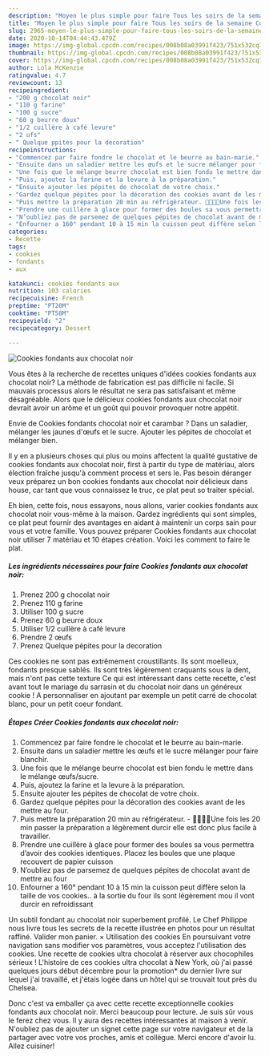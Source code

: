 ```yaml
---
description: "Moyen le plus simple pour faire Tous les soirs de la semaine Cookies fondants aux chocolat noir"
title: "Moyen le plus simple pour faire Tous les soirs de la semaine Cookies fondants aux chocolat noir"
slug: 2965-moyen-le-plus-simple-pour-faire-tous-les-soirs-de-la-semaine-cookies-fondants-aux-chocolat-noir
date: 2020-10-14T04:44:43.479Z
image: https://img-global.cpcdn.com/recipes/008b08a03991f423/751x532cq70/cookies-fondants-aux-chocolat-noir-photo-principale-de-la-recette.jpg
thumbnail: https://img-global.cpcdn.com/recipes/008b08a03991f423/751x532cq70/cookies-fondants-aux-chocolat-noir-photo-principale-de-la-recette.jpg
cover: https://img-global.cpcdn.com/recipes/008b08a03991f423/751x532cq70/cookies-fondants-aux-chocolat-noir-photo-principale-de-la-recette.jpg
author: Lola McKenzie
ratingvalue: 4.7
reviewcount: 13
recipeingredient:
- "200 g chocolat noir"
- "110 g farine"
- "100 g sucre"
- "60 g beurre doux"
- "1/2 cuillère à café levure"
- "2 ufs"
- " Quelque ppites pour la decoration"
recipeinstructions:
- "Commencez par faire fondre le chocolat et le beurre au bain-marie."
- "Ensuite dans un saladier mettre les œufs et le sucre mélanger pour faire blanchir."
- "Une fois que le mélange beurre chocolat est bien fondu le mettre dans le mélange œufs/sucre."
- "Puis, ajoutez la farine et la levure à la préparation."
- "Ensuite ajouter les pépites de chocolat de votre choix."
- "Gardez quelque pépites pour la décoration des cookies avant de les mettre au four."
- "Puis mettre la préparation 20 min au réfrigérateur. 🍫👩🏻‍🍳Une fois les 20 min passer la préparation a légèrement durcir elle est donc plus facile à travailler."
- "Prendre une cuillère à glace pour former des boules sa vous permettra d’avoir des cookies identiques. Placez les boules que une plaque recouvert de papier cuisson"
- "N’oubliez pas de parsemez de quelques pépites de chocolat avant de mettre au four"
- "Enfourner a 160° pendant 10 à 15 min la cuisson peut diffère selon la taille de vos cookies.. à la sortie du four ils sont légèrement mou il vont durcir en refroidissant"
categories:
- Recette
tags:
- cookies
- fondants
- aux

katakunci: cookies fondants aux 
nutrition: 103 calories
recipecuisine: French
preptime: "PT20M"
cooktime: "PT58M"
recipeyield: "2"
recipecategory: Dessert

---
```



![Cookies fondants aux chocolat noir](https://img-global.cpcdn.com/recipes/008b08a03991f423/751x532cq70/cookies-fondants-aux-chocolat-noir-photo-principale-de-la-recette.jpg)

Vous êtes à la recherche de recettes uniques d'idées cookies fondants aux chocolat noir? La méthode de fabrication est pas difficile ni facile. Si mauvais processus alors le résultat ne sera pas satisfaisant et même désagréable. Alors que le délicieux cookies fondants aux chocolat noir devrait avoir un arôme et un goût qui pouvoir provoquer notre appétit.

Envie de Cookies fondants chocolat noir et carambar ? Dans un saladier, mélanger les jaunes d&#39;œufs et le sucre. Ajouter les pépites de chocolat et mélanger bien.

Il y en a plusieurs choses qui plus ou moins affectent la qualité gustative de cookies fondants aux chocolat noir, first à partir du type de matériau, alors élection fraîche jusqu'à comment process et sers le. Pas besoin déranger veux préparez un bon cookies fondants aux chocolat noir délicieux dans house, car tant que vous connaissez le truc, ce plat peut so traiter spécial.


Eh bien, cette fois, nous essayons, nous allons, varier cookies fondants aux chocolat noir vous-même à la maison. Gardez ingrédients qui sont simples, ce plat peut fournir des avantages en aidant à maintenir un corps sain pour vous et votre famille. Vous pouvez préparer Cookies fondants aux chocolat noir utiliser 7 matériau et 10 étapes création. Voici les comment to faire le plat.

<!--inarticleads1-->

##### Les ingrédients nécessaires pour faire Cookies fondants aux chocolat noir:

1. Prenez 200 g chocolat noir
1. Prenez 110 g farine
1. Utiliser 100 g sucre
1. Prenez 60 g beurre doux
1. Utiliser 1/2 cuillère à café levure
1. Prendre 2 œufs
1. Prenez  Quelque pépites pour la decoration


Ces cookies ne sont pas extrêmement croustillants. Ils sont moelleux, fondants presque sablés. Ils sont très légèrement craquants sous la dent, mais n&#39;ont pas cette texture Ce qui est intéressant dans cette recette, c&#39;est avant tout le mariage du sarrasin et du chocolat noir dans un généreux cookie ! A personnaliser en ajoutant par exemple un petit carré de chocolat blanc, pour un petit coeur fondant. 

<!--inarticleads2-->

##### Étapes Créer Cookies fondants aux chocolat noir:

1. Commencez par faire fondre le chocolat et le beurre au bain-marie.
1. Ensuite dans un saladier mettre les œufs et le sucre mélanger pour faire blanchir.
1. Une fois que le mélange beurre chocolat est bien fondu le mettre dans le mélange œufs/sucre.
1. Puis, ajoutez la farine et la levure à la préparation.
1. Ensuite ajouter les pépites de chocolat de votre choix.
1. Gardez quelque pépites pour la décoration des cookies avant de les mettre au four.
1. Puis mettre la préparation 20 min au réfrigérateur. - 🍫👩🏻‍🍳Une fois les 20 min passer la préparation a légèrement durcir elle est donc plus facile à travailler.
1. Prendre une cuillère à glace pour former des boules sa vous permettra d’avoir des cookies identiques. Placez les boules que une plaque recouvert de papier cuisson
1. N’oubliez pas de parsemez de quelques pépites de chocolat avant de mettre au four
1. Enfourner a 160° pendant 10 à 15 min la cuisson peut diffère selon la taille de vos cookies.. à la sortie du four ils sont légèrement mou il vont durcir en refroidissant


Un subtil fondant au chocolat noir superbement profilé. Le Chef Philippe nous livre tous les secrets de la recette illustrée en photos pour un résultat raffiné. Valider mon panier. × Utilisation des cookies En poursuivant votre navigation sans modifier vos paramètres, vous acceptez l&#39;utilisation des cookies. Une recette de cookies ultra chocolat à réserver aux chocophiles sérieux ! L&#39;histoire de ces cookies ultra chocolat à New York, où j&#39;ai passé quelques jours début décembre pour la promotion* du dernier livre sur lequel j&#39;ai travaillé, et j&#39;étais logée dans un hôtel qui se trouvait tout près du Chelsea. 


Donc c'est va emballer ça avec cette recette exceptionnelle cookies fondants aux chocolat noir. Merci beaucoup pour lecture. Je suis sûr vous le ferez chez vous. Il y aura des recettes  intéressantes at maison à venir. N'oubliez pas de ajouter un signet cette page sur votre navigateur et de la partager avec votre vos proches, amis et collègue. Merci encore d'avoir lu. Allez cuisiner!

